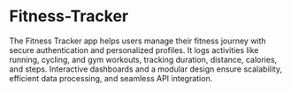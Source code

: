 # Fitness-Tracker
The Fitness Tracker app helps users manage their fitness journey with secure authentication and personalized profiles. It logs activities like running, cycling, and gym workouts, tracking duration, distance, calories, and steps. Interactive dashboards and a modular design ensure scalability, efficient data processing, and seamless API integration.
